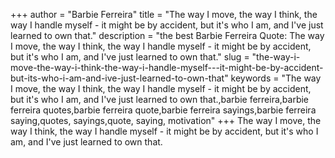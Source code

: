 +++
author = "Barbie Ferreira"
title = "The way I move, the way I think, the way I handle myself - it might be by accident, but it's who I am, and I've just learned to own that."
description = "the best Barbie Ferreira Quote: The way I move, the way I think, the way I handle myself - it might be by accident, but it's who I am, and I've just learned to own that."
slug = "the-way-i-move-the-way-i-think-the-way-i-handle-myself---it-might-be-by-accident-but-its-who-i-am-and-ive-just-learned-to-own-that"
keywords = "The way I move, the way I think, the way I handle myself - it might be by accident, but it's who I am, and I've just learned to own that.,barbie ferreira,barbie ferreira quotes,barbie ferreira quote,barbie ferreira sayings,barbie ferreira saying,quotes, sayings,quote, saying, motivation"
+++
The way I move, the way I think, the way I handle myself - it might be by accident, but it's who I am, and I've just learned to own that.
